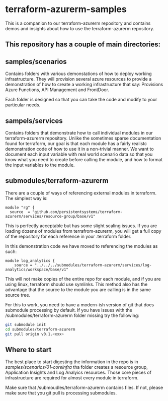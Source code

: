 # terraform-azurerm-samples

This is a companion to our terraform-azurerm repository and contains
demos and insights about how to use the terraform-azurerm repository.

## This repository has a couple of main directories:

## samples/scenarios

Contains folders with various demonstations of 
how to deploy working infrastructure.  They will provision several 
azure resources to provide a demonstration of how to create a working
infrastructure that say: Provisions Azure Functions, API Management and FrontDoor.

Each folder is designed so that you can take the code and modify to 
your particular needs.

## sampels/services

Contains folders that demonstrate how to call
individual modules in our terraform-azurerm repository.  Unlike the
sometimes sparse documentation found for terraform, our goal is that
each module has a fairly realistc demonstration code of how to use it
in a non-trivial manner.
We want to document each input variable with real world scenario data
so that you know what you need to create before calling the module,
and how to format the input variables to the module.

## submodules/terraform-azurerm

There are a couple of ways of referencing external modules in terraform.
The simplest way is:

```HCL
module "rg" {
  source  = "github.com/persistentsystems/terraform-azurerm/services/resource-group/base/v1"
```

This is perfectly acceptable but has some slight scaling issues.  If you 
are loading dozens of modules from terrafrom-azurerm, you will get a full
copy of the repository for each reference in your .terraform folder.  

In this demonstration code we have moved to referencing the modules as
such:

```HCL
module log_analytics {
    source = "../../../submodules/terraform-azurerm/services/log-analytics/workspace/base/v1"
```

This will not make copies of the entire repo for each module, and if you 
are using linux, terraform should use symlinks.  This method also 
has the advantage that the source to the module you are calling is 
in the same source tree.

For this to work, you need to have a modern-ish version of git that
does submodule processing by default.  If you have issues with the 
/submodules/terraform-azurerm folder missing try the following:

```bash
git submodule init
cd submodules/terraform-azurerm
git pull origin v0.1.<xxx>
```


## Where to start

The best place to start digesting the information in the repo is in 
*samples/scenarios/01-coreinfra* tha folder creates a resource group, 
Application Insights and Log Analyics resources.  Those core pieces of
infrastructure are required for almost every module in terraform.

Make sure that /submoudles/terraform-azurerm contains files.  If not,
please make sure that you git pull is processing submodules.